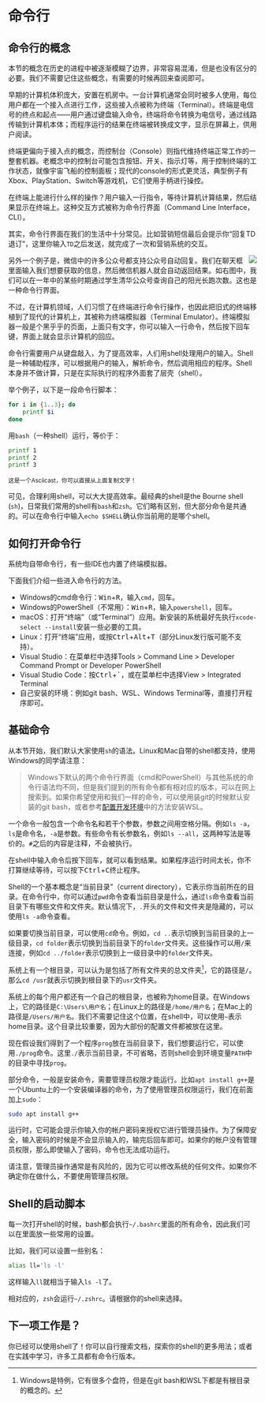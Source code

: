 # 命令行

## 命令行的概念

本节的概念在历史的进程中被逐渐模糊了边界，非常容易混淆，但是也没有区分的必要。我们不需要记住这些概念，有需要的时候再回来查阅即可。

早期的计算机体积庞大，安置在机房中。一台计算机通常会同时被多人使用，每位用户都在一个接入点进行工作，这些接入点被称为终端（Terminal）。终端是电信号的终点和起点——用户通过键盘输入命令，终端将命令转换为电信号，通过线路传输到计算机本体；而程序运行的结果在终端被转换成文字，显示在屏幕上，供用户阅读。

终端更偏向于接入点的概念，而控制台（Console）则指代维持终端正常工作的一整套机器。老概念中的控制台可能包含按钮、开关、指示灯等，用于控制终端的工作状态，就像宇宙飞船的控制面板；现代的console的形式更灵活，典型例子有Xbox、PlayStation、Switch等游戏机，它们使用手柄进行操控。

在终端上能进行什么样的操作？用户输入一行指令，等待计算机计算结果，然后结果显示在终端上。这种交互方式被称为命令行界面（Command Line Interface，CLI）。

其实，命令行界面在我们的生活中十分常见。比如营销短信最后会提示你“回复TD退订”，这里你输入`TD`之后发送，就完成了一次和营销系统的交互。

<img align="right" src="./images/wx_cmd.jpg">

另外一个例子是，微信中的许多公众号都支持公众号自动回复。我们在聊天框里面输入我们想要获取的信息，然后微信机器人就会自动返回结果。如右图中，我们可以在一年中的某些时期通过学生清华公众号查询自己的阳光长跑次数。这也是一种命令行界面。

不过，在计算机领域，人们习惯了在终端进行命令行操作，也因此把旧式的终端移植到了现代的计算机上，其被称为终端模拟器（Terminal Emulator）。终端模拟器一般是个黑乎乎的页面，上面只有文字，你可以输入一行命令，然后按下回车键，界面上就会显示计算机的回应。

命令行需要用户从键盘敲入，为了提高效率，人们用shell处理用户的输入。Shell是一种辅助程序，可以根据用户的输入，解析命令，然后调用相应的程序。Shell本身并不做计算，只是在实际执行的程序外面套了层壳（shell）。

举个例子，以下是一段命令行脚本：

```bash
for i in {1..3}; do
    printf $i
done
```

用`bash`（一种shell）运行，等价于：

```bash
printf 1
printf 2
printf 3
```

<div>
<style>
#asciicast-container-h7ikmH2vPsAh355VBT8h4YZW0 {
  margin-top: 0 !important;
}
</style>
<small>这是一个Asciicast，你可以直接从上面复制文字！</small><br>
<div data-asciinema="images/554480.cast"></div>
</div>

可见，合理利用shell，可以大大提高效率。最经典的shell是the Bourne shell (`sh`)，日常我们常用的shell有`bash`和`zsh`。它们略有区别，但大部分命令是共通的。可以在命令行中输入`echo $SHELL`确认你当前用的是哪个shell。

## 如何打开命令行

系统均自带命令行，有一些IDE也内置了终端模拟器。

下面我们介绍一些进入命令行的方法。

* Windows的cmd命令行：<kbd>Win</kbd>+<kbd>R</kbd>，输入`cmd`，回车。
* Windows的PowerShell（不常用）：<kbd>Win</kbd>+<kbd>R</kbd>，输入`powershell`，回车。
* macOS：打开“终端”（或“Terminal”）应用。新安装的系统最好先执行`xcode-select --install`安装一些必要的工具。
* Linux：打开“终端”应用，或按<kbd>Ctrl</kbd>+<kbd>Alt</kbd>+<kbd>T</kbd>（部分Linux发行版可能不支持）。
* Visual Studio：在菜单栏中选择Tools > Command Line > Developer Command Prompt or Developer PowerShell
* Visual Studio Code：按<kbd>Ctrl</kbd>+<kbd>`</kbd>，或在菜单栏中选择View > Integrated Terminal
* 自己安装的环境：例如git bash、WSL、Windows Terminal等，直接打开程序即可。

## 基础命令

从本节开始，我们默认大家使用`sh`的语法。Linux和Mac自带的shell都支持，使用Windows的同学请注意：

> Windows下默认的两个命令行界面（cmd和PowerShell）与其他系统的命令行语法均不同，但是我们提到的所有命令都有相对应的版本，可以在网上搜索到。如果你希望使用和我们一样的命令，可以使用装git的时候默认安装的git bash，或者参考[配置开发环境](../environment/)中的方法安装WSL。

一个命令一般包含一个命令名和若干个参数，参数之间用空格分隔。例如`ls -a`，`ls`是命令名，`-a`是参数。有些命令有长参数名，例如`ls --all`，这两种写法是等价的。`#`之后的内容是注释，不会被执行。

在shell中输入命令后按下回车，就可以看到结果。如果程序运行时间太长，你不打算继续等待，可以按下<kbd>Ctrl</kbd>+<kbd>C</kbd>终止程序。

Shell的一个基本概念是“当前目录”（current directory），它表示你当前所在的目录。在命令行中，你可以通过`pwd`命令查看当前目录是什么，通过`ls`命令查看当前目录下有哪些文件和文件夹。默认情况下，`.`开头的文件和文件夹是隐藏的，可以使用`ls -a`命令查看。

如果要切换当前目录，可以使用`cd`命令。例如，`cd ..`表示切换到当前目录的上一级目录，`cd folder`表示切换到当前目录下的`folder`文件夹。这些操作可以用`/`来连接，例如`cd ../folder`表示切换到上一级目录中的`folder`文件夹。

系统上有一个根目录，可以认为是包括了所有文件夹的总文件夹[^1]，它的路径是`/`。那么`cd /usr`就表示切换到根目录下的`usr`文件夹。

系统上的每个用户都还有一个自己的根目录，也被称为home目录。在Windows上，它的路径是`C:\Users\用户名`；在Linux上的路径是`/home/用户名`；在Mac上的路径是`/Users/用户名`。我们不需要记住这个位置，在shell中，可以使用`~`表示home目录。这个目录比较重要，因为大部份的配置文件都被放在这里。

现在假设我们得到了一个程序`prog`放在当前目录下，我们想要运行它，可以使用`./prog`命令。这里`./`表示当前目录，不可省略，否则shell会到环境变量`PATH`中的目录中寻找`prog`。

部分命令，一般是安装命令，需要管理员权限才能运行。比如`apt install g++`是一个Ubuntu上的一个安装编译器的命令，为了使用管理员权限运行，我们在前面加上`sudo`：

```bash
sudo apt install g++
```

运行时，它可能会提示你输入你的帐户密码来授权它进行管理员操作。为了保障安全，输入密码的时候是不会显示输入的，输完后回车即可。如果你的帐户没有管理员权限，那么即使输入了密码，命令也无法成功运行。

请注意，管理员操作通常是有风险的，因为它可以修改系统的任何文件。如果你不确定你在做什么，不要使用管理员权限。

## Shell的启动脚本

每一次打开shell的时候，bash都会执行`~/.bashrc`里面的所有命令，因此我们可以在里面放一些常用的设置。

比如，我们可以设置一些别名：

```bash
alias ll='ls -l'
```

这样输入`ll`就相当于输入`ls -l`了。

相对应的，`zsh`会运行`~/.zshrc`。请根据你的shell来选择。

## 下一项工作是？

你已经可以使用shell了！你可以自行搜索文档，探索你的shell的更多用法；或者在实践中学习，许多工具都有命令行版本。

[^1]: Windows是特例，它有很多个盘符，但是在git bash和WSL下都是有根目录的概念的。
